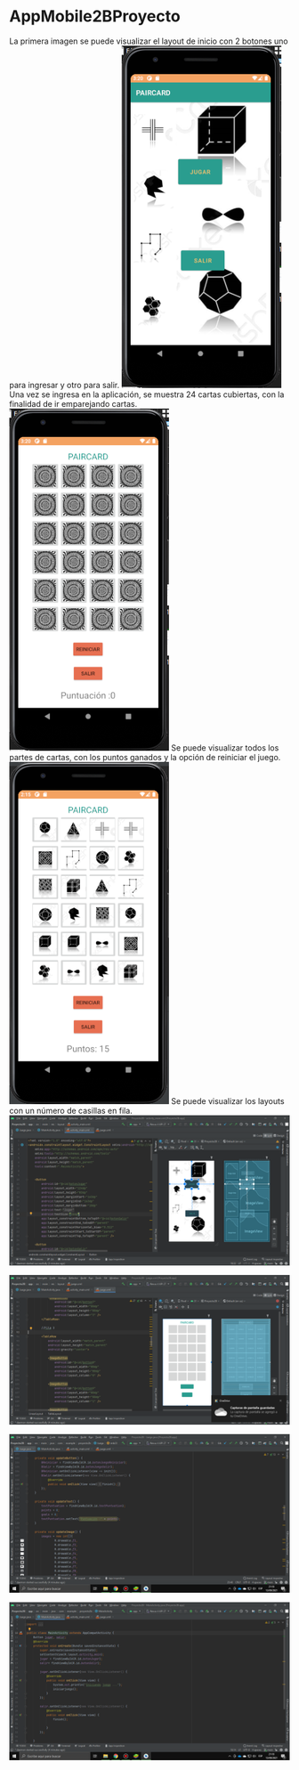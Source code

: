 # AppMobile2BProyecto
La primera imagen se puede visualizar el layout de inicio con 2 botones uno para ingresar y otro para salir.
![github-smal](https://github.com/luisortiz1211/AppMobile2BProyecto/blob/main/portada/p1.png)
Una vez se ingresa en la aplicación, se muestra 24 cartas cubiertas, con la finalidad de ir emparejando cartas.
![github-smal](https://github.com/luisortiz1211/AppMobile2BProyecto/blob/main/portada/p2.png)
Se puede visualizar todos los partes de cartas, con los puntos ganados y la opción de reiniciar el juego.
![github-smal](https://github.com/luisortiz1211/AppMobile2BProyecto/blob/main/portada/p3.png)
Se puede visualizar los layouts con un número de casillas en fila.
![github-smal](https://github.com/luisortiz1211/AppMobile2BProyecto/blob/main/portada/main.png)

![github-smal](https://github.com/luisortiz1211/AppMobile2BProyecto/blob/main/portada/juego.png)

![github-smal](https://github.com/luisortiz1211/AppMobile2BProyecto/blob/main/portada/juego1.png)

![github-smal](https://github.com/luisortiz1211/AppMobile2BProyecto/blob/main/portada/juego2.png)

